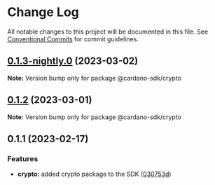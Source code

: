 # Change Log

All notable changes to this project will be documented in this file.
See [Conventional Commits](https://conventionalcommits.org) for commit guidelines.

## [0.1.3-nightly.0](https://github.com/input-output-hk/cardano-js-sdk/compare/@cardano-sdk/crypto@0.1.2...@cardano-sdk/crypto@0.1.3-nightly.0) (2023-03-02)

**Note:** Version bump only for package @cardano-sdk/crypto

## [0.1.2](https://github.com/input-output-hk/cardano-js-sdk/compare/@cardano-sdk/crypto@0.1.1...@cardano-sdk/crypto@0.1.2) (2023-03-01)

**Note:** Version bump only for package @cardano-sdk/crypto

## 0.1.1 (2023-02-17)

### Features

- **crypto:** added crypto package to the SDK ([030753d](https://github.com/input-output-hk/cardano-js-sdk/commit/030753d9f62b984b2d31f2e7e793b3929137d314))
